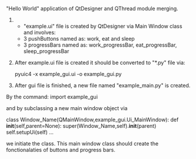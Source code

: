 "Hello World" application of QtDesigner and QThread module merging.

1) - "example.ui" file is created by QtDesigner via Main Window class and involves:
    - 3 pushButtons named as: work, eat and sleep
    - 3 progressBars named as: work_progressBar, eat_progressBar, sleep_progressBar
  
2) After example.ui file is created it should be converted to "*.py" file via:

    pyuic4 -x example_gui.ui -o example_gui.py
    
3) After gui file is finished, a new file named "example_main.py" is created. 

By the command: 
    import example_gui
    
and by subclassing a new main window object via
  
  class Window_Name(QMainWindow,example_gui.Ui_MainWindow):
      def __init__(self,parent=None):
          super(Window_Name,self).__init__(parent)
          self.setupUi(self)
...

we initiate the class. This main window class should create the fonctionalaties of buttons and progress bars. 
